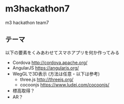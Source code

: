 m3hackathon7
============

m3 hackathon team7 

テーマ
----

以下の要素をくみあわせてスマホアプリを何か作ってみる

* Cordova http://cordova.apache.org/
* AngularJS https://angularjs.org/
* WegGLで3D表示 (方法は任意・以下は参考)
  * three.js http://threejs.org/
  * cocoonjs https://www.ludei.com/cocoonjs/
* 標高取得？
* AR？

